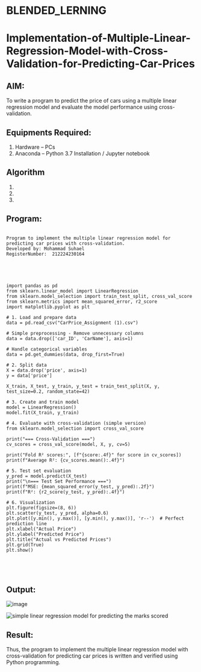 # BLENDED_LERNING
# Implementation-of-Multiple-Linear-Regression-Model-with-Cross-Validation-for-Predicting-Car-Prices

## AIM:
To write a program to predict the price of cars using a multiple linear regression model and evaluate the model performance using cross-validation.

## Equipments Required:
1. Hardware – PCs
2. Anaconda – Python 3.7 Installation / Jupyter notebook

## Algorithm
1. 
2. 
3. 




## Program:
```

Program to implement the multiple linear regression model for predicting car prices with cross-validation.
Developed by: Mohammad Suhael
RegisterNumber:  212224230164





import pandas as pd
from sklearn.linear_model import LinearRegression
from sklearn.model_selection import train_test_split, cross_val_score
from sklearn.metrics import mean_squared_error, r2_score
import matplotlib.pyplot as plt

# 1. Load and prepare data
data = pd.read_csv("CarPrice_Assignment (1).csv")

# Simple preprocessing - Remove unnecessary columns
data = data.drop(['car_ID', 'CarName'], axis=1)

# Handle categorical variables
data = pd.get_dummies(data, drop_first=True)

# 2. Split data
X = data.drop('price', axis=1)
y = data['price']

X_train, X_test, y_train, y_test = train_test_split(X, y, test_size=0.2, random_state=42)

# 3. Create and train model
model = LinearRegression()
model.fit(X_train, y_train)

# 4. Evaluate with cross-validation (simple version)
from sklearn.model_selection import cross_val_score

print("=== Cross-Validation ===")
cv_scores = cross_val_score(model, X, y, cv=5)

print("Fold R² scores:", [f"{score:.4f}" for score in cv_scores])
print(f"Average R²: {cv_scores.mean():.4f}")

# 5. Test set evaluation
y_pred = model.predict(X_test)
print("\n=== Test Set Performance ===")
print(f"MSE: {mean_squared_error(y_test, y_pred):.2f}")
print(f"R²: {r2_score(y_test, y_pred):.4f}")

# 6. Visualization
plt.figure(figsize=(8, 6))
plt.scatter(y_test, y_pred, alpha=0.6)
plt.plot([y.min(), y.max()], [y.min(), y.max()], 'r--')  # Perfect prediction line
plt.xlabel("Actual Price")
plt.ylabel("Predicted Price")
plt.title("Actual vs Predicted Prices")
plt.grid(True)
plt.show()





```

## Output:

![image](https://github.com/user-attachments/assets/475f3a46-14b5-428d-b0fc-6478d6308919)

![simple linear regression model for predicting the marks scored](sam.png)


## Result:
Thus, the program to implement the multiple linear regression model with cross-validation for predicting car prices is written and verified using Python programming.
